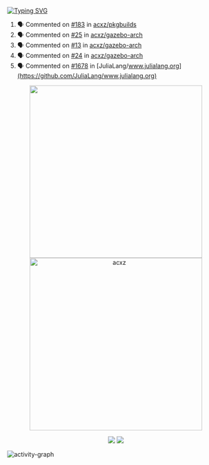 [![Typing SVG](https://readme-typing-svg.herokuapp.com?size=16&color=AFFFA3&multiline=true&height=75&lines=contributing+to+robotics%2Faerospace%2Fml%2Fgpu+software;packaging+it+for+archlinux;ricer)](https://git.io/typing-svg)

<!--START_SECTION:activity-->
1. 🗣 Commented on [#183](https://github.com/acxz/pkgbuilds/issues/183) in [acxz/pkgbuilds](https://github.com/acxz/pkgbuilds)
2. 🗣 Commented on [#25](https://github.com/acxz/gazebo-arch/issues/25) in [acxz/gazebo-arch](https://github.com/acxz/gazebo-arch)
3. 🗣 Commented on [#13](https://github.com/acxz/gazebo-arch/issues/13) in [acxz/gazebo-arch](https://github.com/acxz/gazebo-arch)
4. 🗣 Commented on [#24](https://github.com/acxz/gazebo-arch/issues/24) in [acxz/gazebo-arch](https://github.com/acxz/gazebo-arch)
5. 🗣 Commented on [#1678](https://github.com/JuliaLang/www.julialang.org/issues/1678) in [JuliaLang/www.julialang.org](https://github.com/JuliaLang/www.julialang.org)
<!--END_SECTION:activity-->

<p align="center">
  <img width="400em" src=https://github-readme-stats.vercel.app/api?username=acxz&include_all_commits=true&show_icons=true />
  <img width="400em" src="https://github-readme-streak-stats.herokuapp.com/?user=acxz&" alt="acxz" />
</p>

<p align="center">
  <img src=https://github-readme-stats.vercel.app/api/top-langs/?username=acxz&layout=compact />
  <img src=https://github-profile-trophy.vercel.app/?username=acxz&row=2&column=4 />
</p>

![activity-graph](https://activity-graph.herokuapp.com/graph?username=acxz&theme=aqua)
